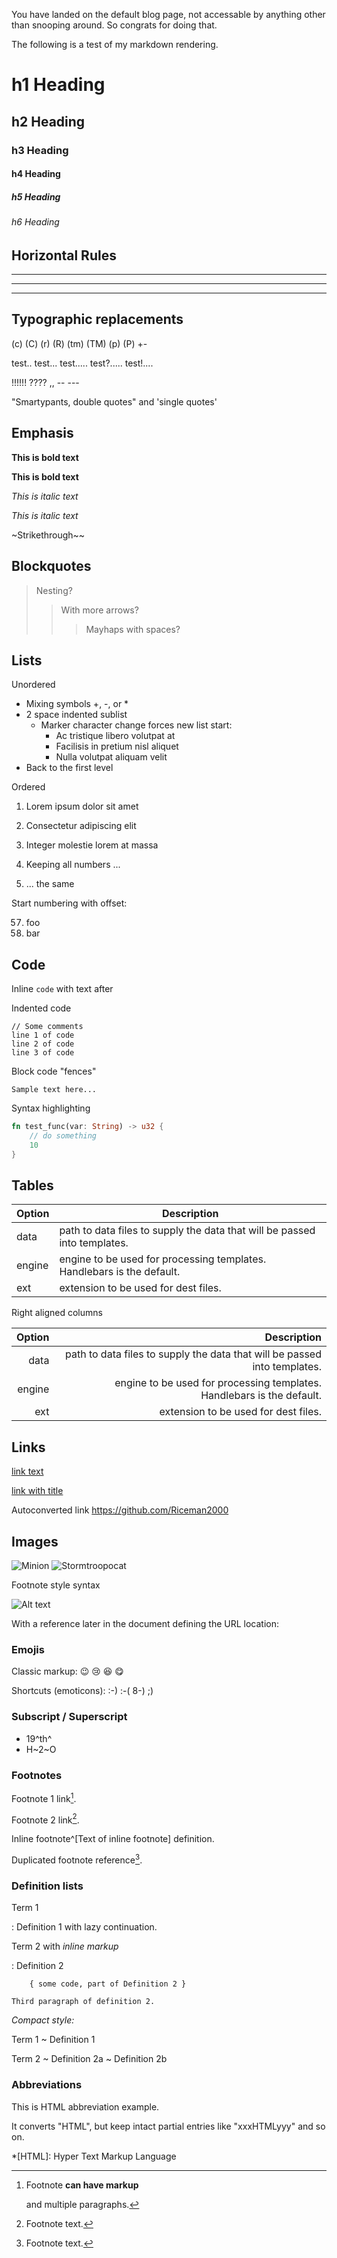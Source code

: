 You have landed on the default blog page, not accessable by anything other than snooping around. So congrats for doing that. 

The following is a test of my markdown rendering.

# h1 Heading 
## h2 Heading
### h3 Heading
#### h4 Heading
##### h5 Heading
###### h6 Heading


## Horizontal Rules

___

---

***


## Typographic replacements

(c) (C) (r) (R) (tm) (TM) (p) (P) +-

test.. test... test..... test?..... test!....

!!!!!! ???? ,,  -- ---

"Smartypants, double quotes" and 'single quotes'

## Emphasis

**This is bold text**

__This is bold text__

*This is italic text*

_This is italic text_

~Strikethrough~~

## Blockquotes

> Nesting?
>> With more arrows?
> > > Mayhaps with spaces?

## Lists

Unordered

+ Mixing symbols +, -, or *
+ 2 space indented sublist
  - Marker character change forces new list start:
    * Ac tristique libero volutpat at
    + Facilisis in pretium nisl aliquet
    - Nulla volutpat aliquam velit
+ Back to the first level

Ordered

1. Lorem ipsum dolor sit amet
2. Consectetur adipiscing elit
3. Integer molestie lorem at massa


1. Keeping all numbers ... 
1. ... the same

Start numbering with offset:

57. foo
1. bar


## Code

Inline `code` with text after

Indented code

    // Some comments
    line 1 of code
    line 2 of code
    line 3 of code


Block code "fences"

```
Sample text here...
```

Syntax highlighting

```rust
fn test_func(var: String) -> u32 {
    // do something 
    10
}
```

## Tables

| Option | Description |
| ------ | ----------- |
| data   | path to data files to supply the data that will be passed into templates. |
| engine | engine to be used for processing templates. Handlebars is the default. |
| ext    | extension to be used for dest files. |

Right aligned columns

| Option | Description |
| ------:| -----------:|
| data   | path to data files to supply the data that will be passed into templates. |
| engine | engine to be used for processing templates. Handlebars is the default. |
| ext    | extension to be used for dest files. |


## Links

[link text](https://github.com/Riceman2000)

[link with title](https://github.com/Riceman2000 "title text!")

Autoconverted link https://github.com/Riceman2000


## Images

![Minion](https://octodex.github.com/images/original.png)
![Stormtroopocat](https://octodex.github.com/images/original.png "Some text here")

Footnote style syntax

![Alt text][id]

With a reference later in the document defining the URL location:

[id]: https://octodex.github.com/images/original.png  "Some more text"

### Emojis

Classic markup: :wink: :cry: :laughing: :yum:

Shortcuts (emoticons): :-) :-( 8-) ;)

### Subscript / Superscript

- 19^th^
- H~2~O

### Footnotes

Footnote 1 link[^first].

Footnote 2 link[^second].

Inline footnote^[Text of inline footnote] definition.

Duplicated footnote reference[^second].

[^first]: Footnote **can have markup**

    and multiple paragraphs.

[^second]: Footnote text.


### Definition lists

Term 1

:   Definition 1
with lazy continuation.

Term 2 with *inline markup*

:   Definition 2

        { some code, part of Definition 2 }

    Third paragraph of definition 2.

_Compact style:_

Term 1
  ~ Definition 1

Term 2
  ~ Definition 2a
  ~ Definition 2b


### Abbreviations

This is HTML abbreviation example.

It converts "HTML", but keep intact partial entries like "xxxHTMLyyy" and so on.

*[HTML]: Hyper Text Markup Language
